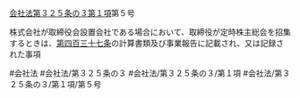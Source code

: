 [会社法第３２５条の３第１項](会社法＿＿＿＿第３２５条の３第１項)第５号

株式会社が取締役会設置会社である場合において、取締役が定時株主総会を招集するときは、[第四百三十七条](会社法＿＿＿＿第４３７条)の計算書類及び事業報告に記載され、又は記録された事項


#会社法
#会社法/第３２５条の３
#会社法/第３２５条の３/第１項
#会社法/第３２５条の３/第１項/第５号
